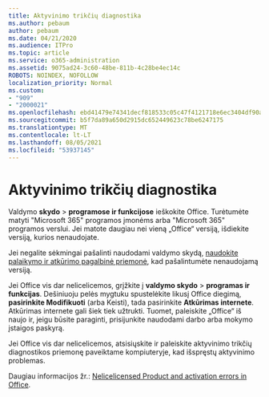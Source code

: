 ```yaml
---
title: Aktyvinimo trikčių diagnostika
ms.author: pebaum
author: pebaum
ms.date: 04/21/2020
ms.audience: ITPro
ms.topic: article
ms.service: o365-administration
ms.assetid: 9075ad24-3c60-48be-811b-4c28be4ec14c
ROBOTS: NOINDEX, NOFOLLOW
localization_priority: Normal
ms.custom:
- "909"
- "2000021"
ms.openlocfilehash: ebd41479e74341decf818533c05c47f4121718e6ec3404df90ab28c5ca59f65d
ms.sourcegitcommit: b5f7da89a650d2915dc652449623c78be6247175
ms.translationtype: MT
ms.contentlocale: lt-LT
ms.lasthandoff: 08/05/2021
ms.locfileid: "53937145"
---
```

# <a name="activation-troubleshooting"></a>Aktyvinimo trikčių diagnostika

Valdymo **skydo** \> **programose ir funkcijose** ieškokite Office. Turėtumėte matyti "Microsoft 365" programos įmonėms arba "Microsoft 365" programos verslui. Jei matote daugiau nei vieną „Office“ versiją, išdiekite versiją, kurios nenaudojate.
  
Jei negalite sėkmingai pašalinti naudodami valdymo skydą, [naudokite palaikymo ir atkūrimo pagalbinė priemonė,](https://aka.ms/SARA-OfficeUninstall-Alchemy) kad pašalintumėte nenaudojamą versiją.
  
Jei Office vis dar nelicelicemos, grįžkite į **valdymo skydo** \> **programas ir funkcijas**. Dešiniuoju pelės mygtuku spustelėkite likusį Office diegimą, **pasirinkite Modifikuoti** (arba Keisti), tada pasirinkite **Atkūrimas internete**. Atkūrimas internete gali šiek tiek užtrukti. Tuomet, paleiskite „Office“ iš naujo ir, jeigu būsite paraginti, prisijunkite naudodami darbo arba mokymo įstaigos paskyrą.
  
Jei Office vis dar nelicelicemos, atsisiųskite [](https://aka.ms/SARA-OfficeActivation-Alchemy) ir paleiskite aktyvinimo trikčių diagnostikos priemonę paveiktame kompiuteryje, kad išspręstų aktyvinimo problemas.
  
Daugiau informacijos žr.: [Nelicelicensed Product and activation errors in Office](https://support.office.com/article/0d23d3c0-c19c-4b2f-9845-5344fedc4380).
